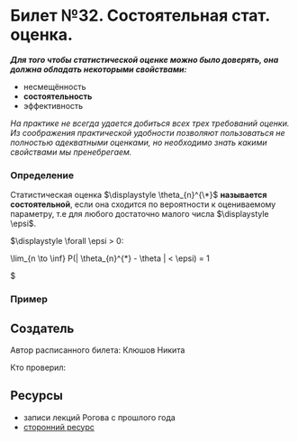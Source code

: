 # Билет №32. Состоятельная стат. оценка.

***Для того чтобы статистической оценке можно было доверять, она должна обладать некоторыми свойствами:***
- несмещённость
- **состоятельность**
- эффективность

*На практике не всегда удается добиться всех трех требований оценки. Из соображения практической удобности позволяют пользоваться не полностью адекватными оценками, но необходимо знать какими свойствами мы пренебрегаем.*

### Определение

Статистическая оценка  $\displaystyle \theta_{n}^{\*}$ **называется состоятельной**, если она сходится по вероятности к оцениваемому параметру, т.е для любого достаточно малого числа $\displaystyle \epsi$.

$\displaystyle \forall \epsi > 0:

\lim_{n \to \inf} P(| \theta_{n}^{\*} - \theta | < \epsi) = 1

$

### Пример

## Создатель

Автор расписанного билета: Клюшов Никита

Кто проверил:


## Ресурсы
- записи лекций Рогова с прошлого года
- [сторонний ресурс](https://studfile.net/preview/3815857/page:4/)
